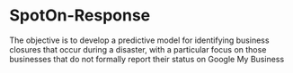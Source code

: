 # SpotOn-Response
The objective is to develop a predictive model for identifying business closures that occur during a disaster, with a particular focus on those businesses that do not formally report their status on Google My Business
